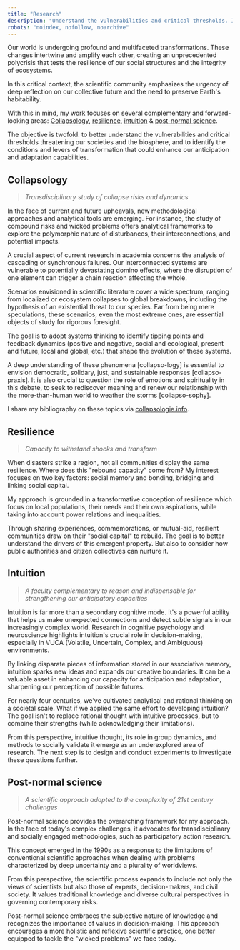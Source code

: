 ```yaml
---
title: "Research"
description: "Understand the vulnerabilities and critical thresholds. Identify the conditions and levers of transformation."
robots: "noindex, nofollow, noarchive"
---
```

Our world is undergoing profound and multifaceted transformations. These changes intertwine and amplify each other, creating an unprecedented polycrisis that tests the resilience of our social structures and the integrity of ecosystems. 

In this critical context, the scientific community emphasizes the urgency of deep reflection on our collective future and the need to preserve Earth's habitability.

With this in mind, my work focuses on several complementary and forward-looking areas: [Collapsology](#collapsology), [resilience](#resilience), [intuition](#intuition) & [post-normal science](#post-normal-science). 

The objective is twofold: to better understand the vulnerabilities and critical thresholds threatening our societies and the biosphere, and to identify the conditions and levers of transformation that could enhance our anticipation and adaptation capabilities.

## Collapsology

> *Transdisciplinary study of collapse risks and dynamics*

In the face of current and future upheavals, new methodological approaches and analytical tools are emerging. For instance, the study of compound risks and wicked problems offers analytical frameworks to explore the polymorphic nature of disturbances, their interconnections, and potential impacts.

A crucial aspect of current research in academia concerns the analysis of cascading or synchronous failures. Our interconnected systems are vulnerable to potentially devastating domino effects, where the disruption of one element can trigger a chain reaction affecting the whole. 

Scenarios envisioned in scientific literature cover a wide spectrum, ranging from localized or ecosystem collapses to global breakdowns, including the hypothesis of an existential threat to our species. Far from being mere speculations, these scenarios, even the most extreme ones, are essential objects of study for rigorous foresight.

The goal is to adopt systems thinking to identify tipping points and feedback dynamics (positive and negative, social and ecological, present and future, local and global, etc.) that shape the evolution of these systems.

A deep understanding of these phenomena [collapso-logy] is essential to envision democratic, solidary, just, and sustainable responses [collapso-praxis]. It is also crucial to question the role of emotions and spirituality in this debate, to seek to rediscover meaning and renew our relationship with the more-than-human world to weather the storms [collapso-sophy].

I share my bibliography on these topics via [collapsologie.info](https://www.collapsologie.info/en/science).

## Resilience

> *Capacity to withstand shocks and transform*

When disasters strike a region, not all communities display the same resilience. Where does this "rebound capacity" come from? My interest focuses on two key factors: social memory and bonding, bridging and linking social capital.

My approach is grounded in a transformative conception of resilience which focus on local populations, their needs and their own aspirations, while taking into account power relations and inequalities.

Through sharing experiences, commemorations, or mutual-aid, resilient communities draw on their "social capital" to rebuild. The goal is to better understand the drivers of this emergent property. But also to consider how public authorities and citizen collectives can nurture it.

## Intuition

> *A faculty complementary to reason and indispensable for strengthening our anticipatory capacities*

Intuition is far more than a secondary cognitive mode. It's a powerful ability that helps us make unexpected connections and detect subtle signals in our increasingly complex world. Research in cognitive psychology and neuroscience highlights intuition's crucial role in decision-making, especially in VUCA (Volatile, Uncertain, Complex, and Ambiguous) environments. 

By linking disparate pieces of information stored in our associative memory, intuition sparks new ideas and expands our creative boundaries. It can be a valuable asset in enhancing our capacity for anticipation and adaptation, sharpening our perception of possible futures.

For nearly four centuries, we've cultivated analytical and rational thinking on a societal scale. What if we applied the same effort to developing intuition? The goal isn't to replace rational thought with intuitive processes, but to combine their strengths (while acknowledging their limitations).

From this perspective, intuitive thought, its role in group dynamics, and methods to socially validate it emerge as an underexplored area of research. The next step is to design and conduct experiments to investigate these questions further.

## Post-normal science

> *A scientific approach adapted to the complexity of 21st century challenges*

Post-normal science provides the overarching framework for my approach. In the face of today's complex challenges, it advocates for transdisciplinary and socially engaged methodologies, such as participatory action research.

This concept emerged in the 1990s as a response to the limitations of conventional scientific approaches when dealing with problems characterized by deep uncertainty and a plurality of worldviews. 

From this perspective, the scientific process expands to include not only the views of scientists but also those of experts, decision-makers, and civil society. It values traditional knowledge and diverse cultural perspectives in governing contemporary risks.

Post-normal science embraces the subjective nature of knowledge and recognizes the importance of values in decision-making. This approach encourages a more holistic and reflexive scientific practice, one better equipped to tackle the "wicked problems" we face today.